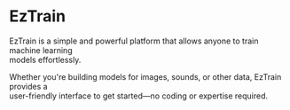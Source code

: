 # EzTrain

EzTrain is a simple and powerful platform that allows anyone to train machine learning \
models effortlessly.


Whether you're building models for images, sounds, or other data, EzTrain provides a \
user-friendly interface to get started—no coding or expertise required.
